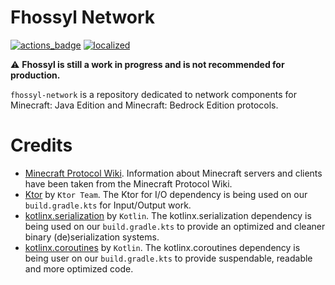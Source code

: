 # Fhossyl Network

[![actions_badge][]][actions] [![localized][]][translate]

⚠️ **Fhossyl is still a work in progress and is not recommended for production.**

`fhossyl-network` is a repository dedicated to network components for Minecraft:
Java Edition and Minecraft: Bedrock Edition protocols.

# Credits

* [Minecraft Protocol Wiki][protocol]. Information about Minecraft servers and clients have been taken from the
  Minecraft Protocol Wiki.
* [Ktor][ktorio] by `Ktor Team`. The Ktor for I/O dependency is being used on our `build.gradle.kts` for Input/Output
  work.
* [kotlinx.serialization][serialization] by `Kotlin`. The kotlinx.serialization dependency is being used on
  our `build.gradle.kts` to provide an optimized and cleaner binary (de)serialization systems.
* [kotlinx.coroutines][coroutines] by `Kotlin`. The kotlinx.coroutines dependency is being user on
  our `build.gradle.kts` to provide suspendable, readable and more optimized code.

[actions]: https://github.com/fhosyl/fhossyl-client/actions

[network]: https://github.com/fhossyl/fhossyl-network

[actions_badge]: https://github.com/fhossyl/fhossyl-network/workflows/Kotlin%20CI%20with%20Gradle/badge.svg

[localized]: https://badges.crowdin.net/fhossyl/localized.svg

[translate]: https://crowdin.com/project/fhossyl

[protocol]: https://wiki.vg

[ktorio]: https://ktor.io/

[serialization]: https://github.com/Kotlin/kotlinx.serialization

[coroutines]: https://github.com/Kotlin/kotlinx.coroutines